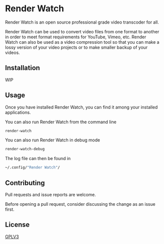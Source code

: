 # Render Watch
Render Watch is an open source professional grade video transcoder for all.

Render Watch can be used to convert video files from one format to another
in order to meet format requirements for YouTube, Vimeo, etc. Render Watch
can also be used as a video compression tool so that you can make a lossy
version of your video projects or to make smaller backup of your videos.

## Installation
WIP

## Usage
Once you have installed Render Watch, you can find it among your installed
applications.

You can also run Render Watch from the command line
```bash
render-watch
```

You can also run Render Watch in debug mode
```bash
render-watch-debug
```

The log file can then be found in
```bash
~/.config/"Render Watch"/
```

## Contributing
Pull requests and issue reports are welcome.

Before opening a pull request, consider discussing the change
as an issue first.

## License
[GPLV3](https://www.gnu.org/licenses/gpl-3.0.en.html)
